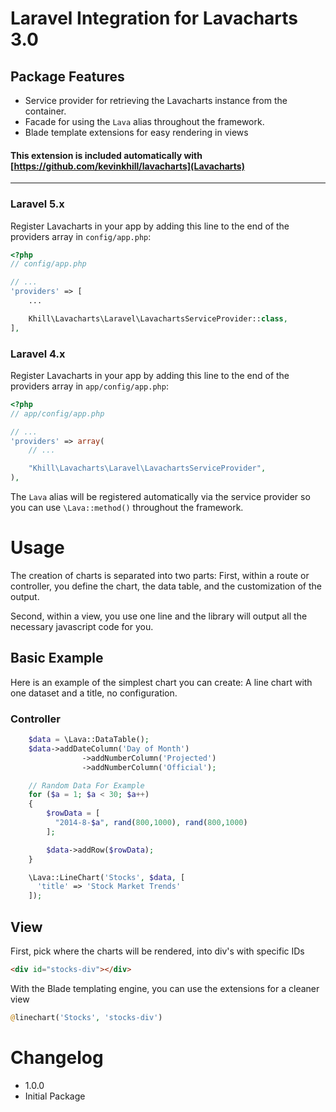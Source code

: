 # Laravel Integration for Lavacharts 3.0

## Package Features
- Service provider for retrieving the Lavacharts instance from the container.
- Facade for using the ```Lava``` alias throughout the framework.
- Blade template extensions for easy rendering in views

#### This extension is included automatically with [https://github.com/kevinkhill/lavacharts](Lavacharts)

---

### Laravel 5.x
Register Lavacharts in your app by adding this line to the end of the providers array in ```config/app.php```:
```php
<?php
// config/app.php

// ...
'providers' => [
    ...

    Khill\Lavacharts\Laravel\LavachartsServiceProvider::class,
],
```

### Laravel 4.x
Register Lavacharts in your app by adding this line to the end of the providers array in ```app/config/app.php```:

```php
<?php
// app/config/app.php

// ...
'providers' => array(
    // ...

    "Khill\Lavacharts\Laravel\LavachartsServiceProvider",
),
```
The ```Lava``` alias will be registered automatically via the service provider so you can use ```\Lava::method()``` throughout the framework.


# Usage
The creation of charts is separated into two parts:
First, within a route or controller, you define the chart, the data table, and the customization of the output.

Second, within a view, you use one line and the library will output all the necessary javascript code for you.

## Basic Example
Here is an example of the simplest chart you can create: A line chart with one dataset and a title, no configuration.

### Controller
```php
    $data = \Lava::DataTable();
    $data->addDateColumn('Day of Month')
                ->addNumberColumn('Projected')
                ->addNumberColumn('Official');

    // Random Data For Example
    for ($a = 1; $a < 30; $a++)
    {
        $rowData = [
          "2014-8-$a", rand(800,1000), rand(800,1000)
        ];

        $data->addRow($rowData);
    }

    \Lava::LineChart('Stocks', $data, [
      'title' => 'Stock Market Trends'
    ]);
```

## View
First, pick where the charts will be rendered, into div's with specific IDs
```html
<div id="stocks-div"></div>
```

With the Blade templating engine, you can use the extensions for a cleaner view
```php
@linechart('Stocks', 'stocks-div')
```

# Changelog
 - 1.0.0
  - Initial Package
